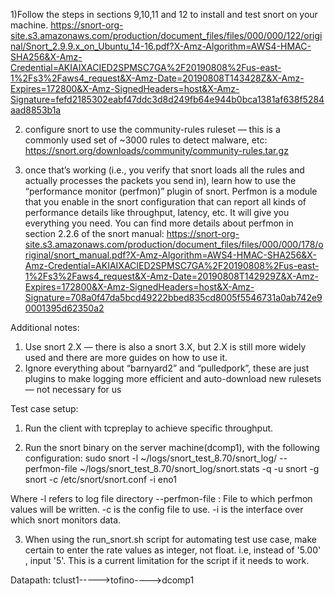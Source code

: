 1)Follow the steps in sections 9,10,11 and 12 to install and test snort on your machine.
https://snort-org-site.s3.amazonaws.com/production/document_files/files/000/000/122/original/Snort_2.9.9.x_on_Ubuntu_14-16.pdf?X-Amz-Algorithm=AWS4-HMAC-SHA256&X-Amz-Credential=AKIAIXACIED2SPMSC7GA%2F20190808%2Fus-east-1%2Fs3%2Faws4_request&X-Amz-Date=20190808T143428Z&X-Amz-Expires=172800&X-Amz-SignedHeaders=host&X-Amz-Signature=fefd2185302eabf47ddc3d8d249fb64e944b0bca1381af638f5284aad8853b1a

2) configure snort to use the community-rules ruleset — this is a commonly used set of ~3000 rules to detect malware, etc: https://snort.org/downloads/community/community-rules.tar.gz

3) once that’s working (i.e., you verify that snort loads all the rules and actually processes the packets you send in), learn how to use the “performance monitor (perfmon)” plugin of snort. Perfmon is a module that you enable in the snort configuration that can report all kinds of performance details like throughput, latency, etc. It will give you everything you need.
You can find more details about perfmon in section 2.2.6 of the snort manual: https://snort-org-site.s3.amazonaws.com/production/document_files/files/000/000/178/original/snort_manual.pdf?X-Amz-Algorithm=AWS4-HMAC-SHA256&X-Amz-Credential=AKIAIXACIED2SPMSC7GA%2F20190808%2Fus-east-1%2Fs3%2Faws4_request&X-Amz-Date=20190808T142929Z&X-Amz-Expires=172800&X-Amz-SignedHeaders=host&X-Amz-Signature=708a0f47da5bcd49222bbed835cd8005f5546731a0ab742e90001395d62350a2

Additional notes: 
1) Use snort 2.X — there is also a snort 3.X, but 2.X is still more widely used and there are more guides on how to use it.
2) Ignore everything about “barnyard2” and “pulledpork”, these are just plugins to make logging more efficient and auto-download new rulesets — not necessary for us

Test case setup:

1) Run the client with tcpreplay to achieve specific throughput.

2) Run the snort binary on the server machine(dcomp1), with the following configuration:
sudo snort -l ~/logs/snort_test_8.70/snort_log/ --perfmon-file ~/logs/snort_test_8.70/snort_log/snort.stats -q -u snort -g snort -c /etc/snort/snort.conf -i eno1

Where -l refers to log file directory
--perfmon-file : File to which perfmon values will be written. 
-c is the config file to use.
-i is the interface over which snort monitors data.

3) When using the run_snort.sh script for automating test use case, make certain to enter the rate values as integer, not float. i.e, instead of '5.00' , input '5'. This is a current limitation for the script if it needs to work. 


Datapath:
tclust1----->tofino---->dcomp1 
